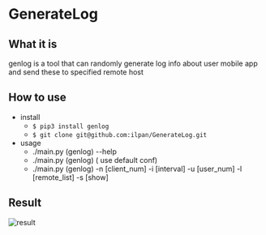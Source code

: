 # GenerateLog

## What it is
genlog is a tool that can randomly generate log info about user mobile app and send these to specified remote host

## How to use
- install
    - `$ pip3 install genlog`
    - `$ git clone git@github.com:ilpan/GenerateLog.git`
- usage
    - ./main.py (genlog) --help
    - ./main.py (genlog) ( use default conf)
    - ./main.py (genlog) -n [client_num] -i [interval] -u [user_num] -l [remote_list] -s [show]
## Result
![result](./result.png)
